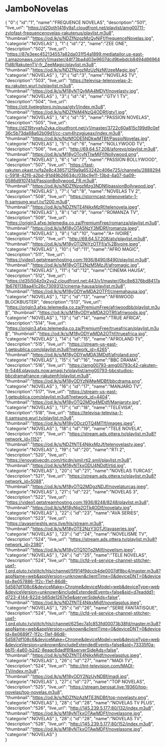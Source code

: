 # JamboNovelas
{
  "0":{
  "id":"1",
  "name":"FREQUENCE NOVELAS",
  "description":"501",
  "live_url": "https://d20oth1416y9a1.cloudfront.net/playlist/amg00711-zylofast-frequencenovelas-rakutenus/playlist.m3u8",
  "thumbnail":"https://od.lk/s/NDZfNzgzMzQyNjFf/frequenceNovelas.jpg",
  "categorie":"NOVELAS"
  },
  "1":{
  "id":"2",
  "name":"ZEE ONE",
  "description":"502",
  "live_url": "https://87e3eec452134557a82da031f54a1899.mediatailor.us-east-1.amazonaws.com/v1/master/44f73ba4d03e9607dcd9bebdcb8494d86964f1d8/RakutenTV-fr_ZeeMagic/playlist.m3u8",
  "thumbnail":"https://od.lk/s/NDZfNzgzMzUzNzNf/zeeMagic.jpg",
  "categorie":"NOVELAS"
  },
  "2":{
  "id":"3",
  "name":"NOVELAS TV",
  "description":"503",
  "live_url": "https://televisa-telenovelas-3-eu.rakuten.wurl.tv/playlist.m3u8",
  "thumbnail":"https://od.lk/s/M18yNTQyMjA4MDVf/novelastv.jpg",
  "categorie":"NOVELAS"
  },
  "3":{
  "id":"4",
  "name":"GTV 1 TV",
  "description":"504",
  "live_url": "https://ott.livelegitpro.in/pusa/gtv1/index.m3u8",
  "thumbnail":"https://od.lk/s/NDZfNjM4NzQ4ODRf/gtv1.jpg",
  "categorie":"NOVELAS"
  },
  "4":{
  "id":"5",
  "name":"PASSION NOVELAS",
  "description":"505",
  "live_url": "https://d219tvyafu2vka.cloudfront.net/v1/master/3722c60a815c199d9c0ef36c5b73da68a62b09d1/cc-csm4hzxgjueax/index.m3u8",
  "thumbnail":"https://od.lk/s/NzNfODE5NDkwMTBf/PassioNovelas.jpg",
  "categorie":"NOVELAS"
  },
  "5":{
  "id":"6",
  "name":"NOLLYWOOD TV",
  "description":"506",
  "live_url": "http://69.64.57.208/aforevo/playlist.m3u8",
  "thumbnail":"https://od.lk/s/M18yOTcyNTIwMjFf/Nollywood.png",
  "categorie":"NOVELAS"
  },
  "6":{
  "id":"7",
  "name":"PASSION BOLLYWOOD",
  "description":"507",
  "live_url": "https://fast-rakuten.okast.tv/fa2e8c4385712f9a9a653242c406e725/channels/2888294c-5918-42f6-a2bd-91d49b26634c/03bc9e11-13bd-4a07-ba09-0586d910741d/PassionBollywood_FR.m3u8",
  "thumbnail":"https://od.lk/s/NDZfNzgzMzg3NDNf/passionBollywood.jpg",
  "categorie":"NOVELAS"
  },
  "7":{
  "id":"8",
  "name":"NOVELAS TV 2",
  "description":"508",
  "live_url": "https://stormcast-telenovelatv-1-fr.samsung.wurl.tv/1200.m3u8",
  "thumbnail":"https://od.lk/s/NDZfNTE4NjkxMzRf/telenovela.jpeg",
  "categorie":"NOVELAS"
  },
  "8":{
  "id":"9",
  "name":"ROMANZA TV",
  "description":"509",
  "live_url": "https://origin3.afxp.telemedia.co.za/PremiumFree/romanza/playlist.m3u8",
  "thumbnail":"https://od.lk/s/M18yOTA5NzY3MDRf/romanza.jpeg",
  "categorie":"NOVELAS"
  },
  "9":{
  "id":"10",
  "name":"A+ IVOIRE",
  "description":"510",
  "live_url": "http://69.64.57.208/atv/playlist.m3u8",
  "thumbnail":"https://od.lk/s/M18yOTI2NjYzOTFf/a%2Bivoire.jpeg",
  "categorie":"NOVELAS"
  },
  "10":{
  "id":"11",
  "name":"AFRO MAGIC",
  "description":"511",
  "live_url": "https://video1.getstreamhosting.com:1936/8490/8490/playlist.m3u8",
  "thumbnail":"https://od.lk/s/M18yOTE2NzM5MzJf/afromagic.jpg",
  "categorie":"NOVELAS"
  },
  "11":{
  "id":"12",
  "name":"CINEMA HAUSA",
  "description":"512",
  "live_url": "https://d35j504z0x2vu2.cloudfront.net:443/v1/master/0bc8e8376bd8417a1b6761138aa41c26c7309312/cinema-hausa/playlist.m3u8",
  "thumbnail":"https://od.lk/s/M18yODYwMDA2OTFf/cinemahausa.jpg",
  "categorie":"NOVELAS"
  },
  "12":{
  "id":"13",
  "name":"AFRIWOOD BLOCKBUSTER",
  "description":"513",
  "live_url": "https://origin3.afxp.telemedia.co.za/PremiumFree/afriwoodbb/playlist.m3u8",
  "thumbnail":"https://od.lk/s/M18yODYwMDA2OTRf/afriwoods.jpg",
  "categorie":"NOVELAS"
  },
  "13":{
  "id":"14",
  "name":"TRUE AFRICA",
  "description":"514",
  "live_url": "https://origin3.afxp.telemedia.co.za/PremiumFree/trueafrican/playlist.m3u8",
  "thumbnail":"https://od.lk/s/M18yODYwMDA2OThf/trueafrica.jpg",
  "categorie":"NOVELAS"
  },
  "14":{
  "id":"15",
  "name":"AFROLAND TV",
  "description":"515",
  "live_url": "https://stream-us-east-1.getpublica.com/playlist.m3u8?network_id=4265",
  "thumbnail":"https://od.lk/s/M18yODYwMDA3MDdf/afroland.png",
  "categorie":"NOVELAS"
  },
  "15":{
  "id":"16",
  "name":"BBC DRAMA",
  "description":"516",
  "live_url": "https://amg00793-amg00793c42-rakuten-fr-5446.playouts.now.amagi.tv/playlist/amg00793-bbcstudios-bbcdramafrance-rakutenfr/playlist.m3u8",
  "thumbnail":"https://od.lk/s/M18yODYzNjMwMDBf/bbcdrama.png",
  "categorie":"NOVELAS"
  },
  "16":{
  "id":"17",
  "name":"MANJARO TV",
  "description":"517",
  "live_url": "https://stream-us-east-1.getpublica.com/playlist.m3u8?network_id=4404",
  "thumbnail":"https://od.lk/s/M18yOTQ2MDg4MDdf/Manjarotv.jpg",
  "categorie":"NOVELAS"
  },
  "17":{
  "id":"18",
  "name":"TELEVISA",
  "description":"518",
  "live_url": "https://televisa-televisa-1-it.samsung.wurl.tv/playlist.m3u8",
  "thumbnail":"https://od.lk/s/M18yODczOTQ4MTlf/images.jpeg",
  "categorie":"NOVELAS"
  },
  "18":{
  "id":"19",
  "name":"TELE NOVELA",
  "description":"519",
  "live_url": "https://stream.ads.ottera.tv/playlist.m3u8?network_id=1152",
  "thumbnail":"https://od.lk/s/NDZfNTE4NjkxMzJf/telenovelastv.jpeg",
  "categorie":"NOVELAS"
  },
  "19":{
  "id":"20",
  "name":"RTI 2",
  "description":"520",
  "live_url": "https://enovativecdn.com/rticdn/smil:rti2.smil/playlist.m3u8",
  "thumbnail":"https://od.lk/s/M18yNTkxODU4NDdf/rtid.jpg",
  "categorie":"NOVELAS"
  },
  "20":{
  "id":"21",
  "name":"NOVELAS TURCAS",
  "description":"521",
  "live_url": "https://stream.ads.ottera.tv/playlist.m3u8?network_id=5088",
  "thumbnail":"https://od.lk/s/M18yOTQ2MDgzNDJf/novelaturcas.jpeg",
  "categorie":"NOVELAS"
  },
  "21":{
  "id":"22",
  "name":"NOVELAS 3",
  "description":"522",
  "live_url": "https://video1.getstreamhosting.com:1936/8248/8248/playlist.m3u8",
  "thumbnail":"https://od.lk/s/M18yNjg2OTk4ODlf/novelatv.jpg",
  "categorie":"NOVELAS"
  },
  "22":{
  "id":"23",
  "name":"AVA SERIES",
  "description":"523",
  "live_url": "https://avaserieshls.wns.live/hls/stream.m3u8",
  "thumbnail":"https://od.lk/s/M18yOTE2NzY3OTJf/avaseries.jpg",
  "categorie":"NOVELAS"
  },
  "23":{
  "id":"24",
  "name":"NOVELISME TV",
  "description":"524",
  "live_url": "https://stream.ads.ottera.tv/playlist.m3u8?network_id=2380",
  "thumbnail":"https://od.lk/s/M18yOTQ1OTg2Mjlf/novelism.jpeg",
  "categorie":"NOVELAS"
  },
  "24":{
  "id":"25",
  "name":"TELE NOVELAS",
  "description":"524",
  "live_url": "http://cfd-v4-service-channel-stitcher-use1-1.prd.pluto.tv/stitch/hls/channel/5f914f9dccb4de0007df8bc4/master.m3u8?appName=web&appVersion=unknown&clientTime=0&deviceDNT=0&deviceId=8e057886-1f2c-11ef-86d8-5d587df108c6&deviceMake=Chrome&deviceModel=web&deviceType=web&deviceVersion=unknown&includeExtendedEvents=false&sid=d7eaddd1-d723-4144-822d-b65de1267e5e&serverSideAds=false",
  "thumbnail":"https://od.lk/s/NDZfNTE4NjkxMjdf/novelasplus.jpeg",
  "categorie":"NOVELAS"
  },
  "25":{
  "id":"26",
  "name":"SERIE FANTATISQUE",
  "description":"524",
  "live_url": "http://cfd-v4-service-channel-stitcher-use1-1.prd.pluto.tv/stitch/hls/channel/625ec7a1c853fd00073b38fd/master.m3u8?appName=web&appVersion=unknown&clientTime=0&deviceDNT=0&deviceId=8e0689f7-1f2c-11ef-86d8-5d587df108c6&deviceMake=Chrome&deviceModel=web&deviceType=web&deviceVersion=unknown&includeExtendedEvents=false&sid=73335f0a-bb15-4a60-b2d2-8eaac6dadf6f&serverSideAds=false",
  "thumbnail":"https://od.lk/s/NDZfNTE4NjkxMjdf/novelasplus.jpeg",
  "categorie":"NOVELAS"
  },
  "26":{
  "id":"27",
  "name":"MADI TV",
  "description":"524",
  "live_url": "http://tnt-television.com/MADI-TV/index.m3u8",
  "thumbnail":"https://od.lk/s/M18yODY2NzUyNDBf/madi.jpg",
  "categorie":"NOVELAS"
  },
  "27":{
  "id":"27",
  "name":"TOP NOVELAS",
  "description":"525",
  "live_url": "https://stream.berosat.live:19360/top-novelas/top-novelas.m3u8",
  "thumbnail":"https://od.lk/s/NDZfNzAzMTE3NDBf/top-novelastv.png",
  "categorie":"NOVELAS"
  },
  "28":{
  "id":"28",
  "name":"NOVELAS TV PLUS",
  "description":"526",
  "live_url": "http://145.239.5.177:80/132/index.m3u8",
  "thumbnail":"https://od.lk/s/M18yNTkxOTAwMDFf/novelasone.jpg",
  "categorie":"NOVELAS"
  },
  "28":{
  "id":"28",
  "name":"NOVELAS TV",
  "description":"526",
  "live_url": "http://145.239.5.177:80/152/index.m3u8",
  "thumbnail":"https://od.lk/s/M18yNTkxOTAwMDFf/novelasone.jpg",
  "categorie":"NOVELAS"
  }  
}

